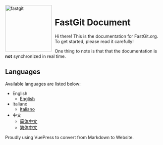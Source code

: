 <img width="150" height="150" align="left" style="float: left; margin: 0 10px 0 0;" alt="fastgit" src="https://cdn.jsdelivr.net/gh/FastGitORG/logo@ad87e38c7101537010b3dc6f7d4d52bd1f915002/v2.1.png">

# FastGit Document

Hi there! This is the documentation for FastGit.org. To get started, please read it carefully!

One thing to note is that that the documentation is **not** synchronized in real time.

## Languages

Available languages are listed below:

- English
  - [English](../en-us/README.md)
- Italiano
  - [Italiano](../it-it/README.md)
- 中文
  - [简体中文](../zh-cn/README.md)
  - [繁体中文](../zh-tw/README.md)

Proudly using VuePress to convert from Markdown to Website.
